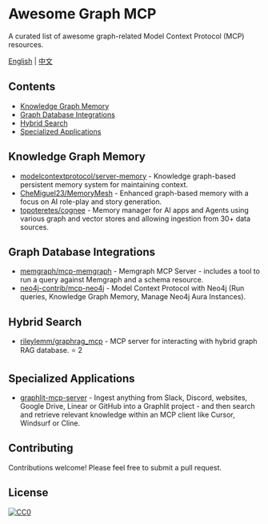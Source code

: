 # Awesome Graph MCP

A curated list of awesome graph-related Model Context Protocol (MCP) resources.

[English](README.md) | [中文](README.zh-CN.md)

## Contents

- [Knowledge Graph Memory](#knowledge-graph-memory)
- [Graph Database Integrations](#graph-database-integrations)
- [Hybrid Search](#hybrid-search)
- [Specialized Applications](#specialized-applications)

## Knowledge Graph Memory

- [modelcontextprotocol/server-memory](https://github.com/modelcontextprotocol/server-memory) - Knowledge graph-based persistent memory system for maintaining context.
- [CheMiguel23/MemoryMesh](https://github.com/CheMiguel23/MemoryMesh) - Enhanced graph-based memory with a focus on AI role-play and story generation.
- [topoteretes/cognee](https://github.com/topoteretes/cognee) - Memory manager for AI apps and Agents using various graph and vector stores and allowing ingestion from 30+ data sources.

## Graph Database Integrations

- [memgraph/mcp-memgraph](https://github.com/memgraph/mcp-memgraph) - Memgraph MCP Server - includes a tool to run a query against Memgraph and a schema resource.
- [neo4j-contrib/mcp-neo4j](https://github.com/neo4j-contrib/mcp-neo4j) - Model Context Protocol with Neo4j (Run queries, Knowledge Graph Memory, Manage Neo4j Aura Instances).

## Hybrid Search

- [rileylemm/graphrag_mcp](https://github.com/rileylemm/graphrag_mcp) - MCP server for interacting with hybrid graph RAG database. ⭐ 2

## Specialized Applications

- [graphlit-mcp-server](https://github.com/graphlit/mcp-server) - Ingest anything from Slack, Discord, websites, Google Drive, Linear or GitHub into a Graphlit project - and then search and retrieve relevant knowledge within an MCP client like Cursor, Windsurf or Cline.

## Contributing

Contributions welcome! Please feel free to submit a pull request.

## License

[![CC0](https://mirrors.creativecommons.org/presskit/buttons/88x31/svg/cc-zero.svg)](https://creativecommons.org/publicdomain/zero/1.0/)